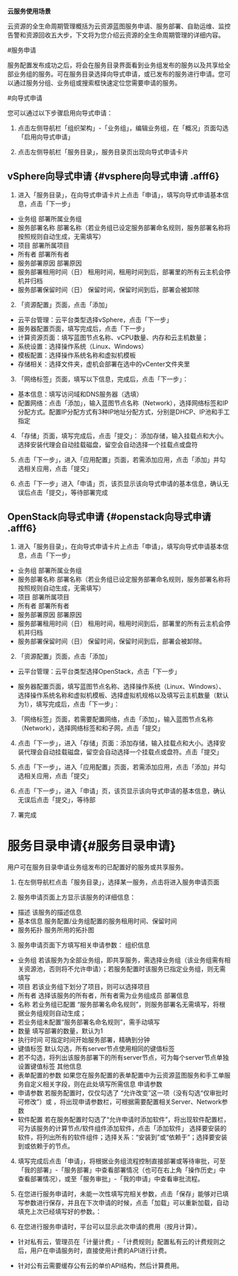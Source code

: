 **云服务使用场景**


云资源的全生命周期管理概括为云资源蓝图服务申请、服务部署、自助运维、监控告警和资源回收五大步，下文将为您介绍云资源的全生命周期管理的详细内容。

#服务申请

服务配置发布成功之后，将会在服务目录界面看到业务组发布的服务以及共享给全部业务组的服务。可在服务目录选择向导式申请，或已发布的服务进行申请。您可以通过服务分组、业务组或搜索框快速定位您需要申请的服务。

#向导式申请 

您可以通过以下步骤启用向导式申请：

1.  点击左侧导航栏「组织架构」-「业务组」，编辑业务组，在「概况」页面勾选「启用向导式申请」

2.  点击左侧导航栏「服务目录」，服务目录页出现向导式申请卡片

## vSphere向导式申请 {#vsphere向导式申请 .afff6}

1.  进入「服务目录」，在向导式申请卡片上点击「申请」，填写向导式申请基本信息，点击「下一步」

 + 业务组                   部署所属业务组
 + 服务部署名称             部署名称（若业务组已设定服务部署命名规则，服务部署名称将按照规则自动生成，无需填写）
 +   项目                     部署所属项目
 +   所有者                   部署所有者
 +   服务部署原因             部署原因
 +   服务部署租用时间（日）   租用时间，租用时间到后，部署里的所有云主机会停机并归档
 +   服务部署保留时间（日）   保留时间，保留时间到后，部署会被卸除

2.  「资源配置」页面，点击「添加」

 + 云平台管理：云平台类型选择vSphere，点击「下一步」
 + 服务器配置页面，填写完成后，点击「下一步」
 + 计算资源页面：填写蓝图节点名称、vCPU数量、内存和云主机数量；
 + 系统设置：选择操作系统（Linux、Windows）
 + 模板配置：选择操作系统名称和虚拟机模板
 + 存储相关：选择文件夹，虚机会部署在选中的vCenter文件夹里

3.  「网络标签」页面，填写以下信息，完成后，点击「下一步」：

 + 基本信息：填写访问域和DNS服务器（选填）
 + 配置网络：点击「添加」，输入蓝图节点名称（Network），选择网络标签和IP分配方式。配置IP分配方式有3种IP地址分配方式，分别是DHCP、IP池和手工指定

4.  「存储」页面，填写完成后，点击「提交」：
添加存储，输入挂载点和大小。选择安装代理会自动挂载磁盘，留空会自动选择一个挂载点或盘符

5.  点击「下一步」，进入「应用配置」页面，若需添加应用，点击「添加」并勾选相关应用，点击「提交」

6.  点击「下一步」进入「申请」页，该页显示该向导式申请的基本信息，确认无误后点击「提交」，等待部署完成

## OpenStack向导式申请 {#openstack向导式申请 .afff6}

1.  进入「服务目录」，在向导式申请卡片上点击「申请」，填写向导式申请基本信息，点击「下一步」

 +  业务组                   部署所属业务组
 +   服务部署名称             部署名称（若业务组已设定服务部署命名规则，服务部署名称将按照规则自动生成，无需填写）
 +   项目                     部署所属项目
 +  所有者                   部署所有者
 +  服务部署原因             部署原因
 +  服务部署租用时间（日）   租用时间，租用时间到后，部署里的所有云主机会停机并归档
 + 服务部署保留时间（日）   保留时间，保留时间到后，部署会被卸除。

2.  「资源配置」页面，点击「添加」

 + 云平台管理：云平台类型选择OpenStack，点击「下一步」

 + 服务器配置页面，填写蓝图节点名称、选择操作系统（Linux、Windows）、选择操作系统名称和虚拟机模板、选择虚拟机规格以及填写云主机数量（默认为1），填写完成后，点击「下一步」：

3.  「网络标签」页面，若需要配置网络，点击「添加」，输入蓝图节点名称（Network），选择网络标签和和子网，点击「提交」

4.  点击「下一步」，进入「存储」页面：添加存储，输入挂载点和大小。选择安装代理会自动挂载磁盘，留空会自动选择一个挂载点或盘符。点击「提交」

5.  点击「下一步」，进入「应用配置」页面，若需添加应用，点击「添加」并勾选相关应用，点击「提交」

6.  点击「下一步」，进入「申请」页，该页显示该向导式申请的基本信息，确认无误后点击「提交」，等待部

7.  署完成

# 服务目录申请{#服务目录申请}

用户可在服务目录申请业务组发布的已配置好的服务或共享服务。

1.  在左侧导航栏点击「服务目录」，选择某一服务，点击将进入服务申请页面

2.  服务申请页面上方显示该服务的详细信息：

 + 描述                 该服务的描述信息
 +  基本信息             服务配置/业务组配置的服务租用时间、保留时间
 +  服务拓扑             服务所用的拓扑图

3.  服务申请页面下方填写相关申请参数：
组织信息
 +  业务组	若该服务为全部业务组，即共享服务，需选择业务组（该业务组需有相关资源池，否则将不允许申请）；若服务配置时该服务已指定业务组，则无需填写
 +  项目	若该业务组下划分了项目，则可以选择项目
 +  所有者	选择该服务的所有者，所有者需为业务组成员
部署信息
 + 名称	若业务组已配置 “服务部署名命名规则”，则服务部署名无需填写，将根据业务组规则自动生成；
 + 若业务组未配置“服务部署名命名规则”，需手动填写
 + 数量	填写部署的数量，默认为1
 + 执行时间	可指定时间开始服务部署，精确到分钟
 + 键值标签	默认勾选，所有server节点使用相同的键值标签
 + 若不勾选，将列出该服务部署下的所有server节点，可为每个server节点单独设置键值标签
其他信息
 + 表单配置的参数	如果您在服务配置的表单配置中为云资源蓝图服务和手工单服务自定义相关字段，则在此处填写所需信息
申请参数
 + 申请参数	若服务配置时，仅仅勾选了 “允许改变”这一项（没有勾选“仅审批时可修改”）或 ，将出现申请参数栏，可根据需要配置相关Server、Network参数
 + 软件配置	若在服务配置时勾选了“允许申请时添加软件”，将出现软件配置栏，可为该服务的计算节点/软件组件添加软件，点击「添加软件」	选择要安装的软件，将列出所有的软件组件；选择关系：“安装到”或“依赖于”；选择要安装到或依赖于的节点。


4.  填写完成后点击「申请」，将根据业务组流程控制直接部署或等待审批，可至「我的部署」-「服务部署」中查看部署情况（也可在右上角「操作历史」中查看部署情况），或至「服务审批」-「我的申请」中查看审批流程。

5.  在您进行服务申请时，未能一次性填写完相关参数，点击「保存」能够对已填写参数进行保存，并且在下次申请的时候，点击「加载」可以重新加载，自动填充上次已经填写好的参数。：

6.  在您进行服务申请时，平台可以显示此次申请的费用（按月计算）。

 + 针对私有云，管理员在「计量计费」-「计费规则」配置私有云的计费规则之后，用户在申请服务时，直接使用计费的API进行计费。

 + 针对公有云需要缓存公有云的单价API结构，然后计算费用。




